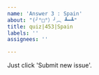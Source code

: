 ```yaml
---
name: 'Answer 3 : Spain'
about: "(╯°□°）╯︵ ┻━┻"
title: quiz|453|Spain
labels: ''
assignees: ''

---
```


Just click 'Submit new issue'.
